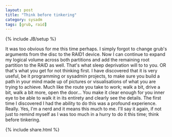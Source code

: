 ```yaml
---
layout: post
title: "Think before tinkering"
category: sysadm
tags: [grub, raid]
---
```

{% include JB/setup %}

It was too obvious for me this time perhaps.  I simply forgot to change grub's arguments from the disc to the RAID1 device.  Now I
can continue to expand my logical volume across both partitions and add the remaining root partition to the RAID as well.  That's
what sleep deprivation will to to you. OR that's what you get for not thinking first. I have discovered that it is very useful, be
it programming or sysadmin projects, to make sure you build a path in your mind made up of pictures or visualisations of what you
are trying to achieve. Much like the route you take to work; walk a bit, drive a bit, walk a bit more, open the door... You make it
clear enough for you inner eye to be able to walk it in its entirety and clearly see the details. The first time I discovered I had
the ability to do this was a profound experience. Really. Yes, I'm a nerd and it means this much to me.  I'll say it again, if not
just to remind myself as I was too much in a hurry to do it this time; think before tinkering.

{% include share.html %}

